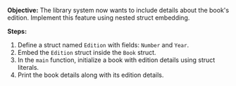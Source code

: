 **Objective:** The library system now wants to include details about the book's edition. Implement this feature using nested struct embedding.

**Steps:**
1. Define a struct named `Edition` with fields: `Number` and `Year`.
2. Embed the `Edition` struct inside the `Book` struct.
3. In the `main` function, initialize a book with edition details using struct literals.
4. Print the book details along with its edition details.